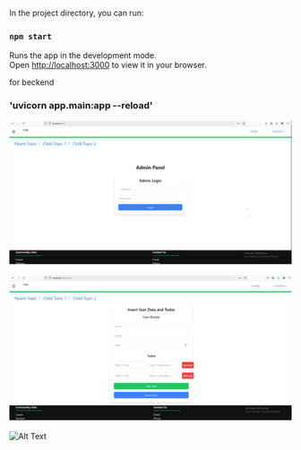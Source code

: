 In the project directory, you can run:

### `npm start`

Runs the app in the development mode.\
Open [http://localhost:3000](http://localhost:3000) to view it in your browser.


for beckend
### 'uvicorn app.main:app --reload'

![Alt Text](https://github.com/salim943/react-fastapi-admin-dashboard/blob/main/admin.png)
<br/><br/>
![Alt Text](https://github.com/salim943/react-fastapi-admin-dashboard/blob/main/todos.png)
<br/><br/>
![Alt Text](https://github.com/salim943/react-fastapi-admin-dashboard/blob/main/todos_with-data.png)
